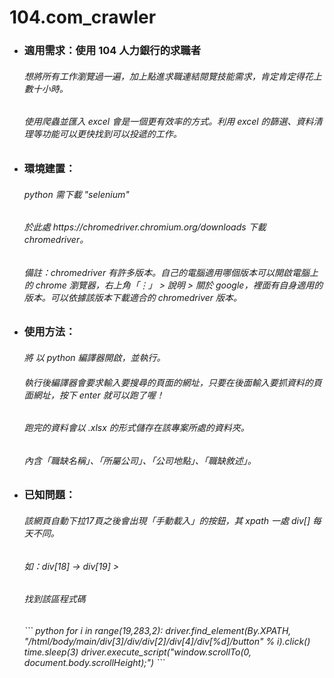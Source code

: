 # 104.com_crawler

* <h3> 適用需求：使用 104 人力銀行的求職者
        <h6> 想將所有工作瀏覽過一遍，加上點進求職連結閱覽技能需求，肯定肯定得花上數十小時。
        <h6> 使用爬蟲並匯入 excel 會是一個更有效率的方式。利用 excel 的篩選、資料清理等功能可以更快找到可以投遞的工作。

* <h3> 環境建置：
        <h6> python 需下載 "selenium"  
        <h6> 於此處 https://chromedriver.chromium.org/downloads 下載 chromedriver。
        <h6> 備註：chromedriver 有許多版本。自己的電腦適用哪個版本可以開啟電腦上的 chrome 瀏覽器，右上角「⋮」 > 說明 > 關於 google，裡面有自身適用的版本。可以依據該版本下載適合的 chromedriver 版本。
    
* <h3> 使用方法：
        <h6> 將 <grabbing.py> 以 python 編譯器開啟，並執行。
        <h6> 執行後編譯器會要求輸入要搜尋的頁面的網址，只要在後面輸入要抓資料的頁面網址，按下 enter 就可以跑了喔！
        <h6> 跑完的資料會以 .xlsx 的形式儲存在該專案所處的資料夾。
        <h6> 內含「職缺名稱」、「所屬公司」、「公司地點」、「職缺敘述」。

* <h3> 已知問題：
        <h6> 該網頁自動下拉17頁之後會出現「手動載入」的按鈕，其 xpath 一處 div[] 每天不同。
        <h6> 如：div[18] -> div[19]
        > <h6> 找到該區程式碼
           <h6> ``` python
                for i in range(19,283,2):
                    driver.find_element(By.XPATH, "/html/body/main/div[3]/div/div[2]/div[4]/div[%d]/button" % i).click()
                    time.sleep(3)
                    driver.execute_script("window.scrollTo(0, document.body.scrollHeight);")
            ```
